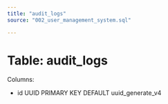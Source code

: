 ```yaml
---
title: "audit_logs"
source: "002_user_management_system.sql"

---
```


# Table: audit_logs

Columns:

- id UUID PRIMARY KEY DEFAULT uuid_generate_v4

